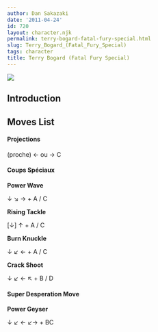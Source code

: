 ```yaml
---
author: Dan Sakazaki
date: '2011-04-24'
id: 720
layout: character.njk
permalink: terry-bogard-fatal-fury-special.html
slug: Terry_Bogard_(Fatal_Fury_Special)
tags: character
title: Terry Bogard (Fatal Fury Special)
---
```


![](/images/Ffspterry.PNG)  

## Introduction

## Moves List

#### Projections

(proche) ← ou → C

#### Coups Spéciaux

**Power Wave**

↓ ↘ → + A / C

**Rising Tackle**

\[↓\] ↑ + A / C

**Burn Knuckle**

↓ ↙ ← + A / C

**Crack Shoot**

↓ ↙ ← ↖ + B / D

#### Super Desperation Move

**Power Geyser**

↓ ↙ ← ↙→ + BC